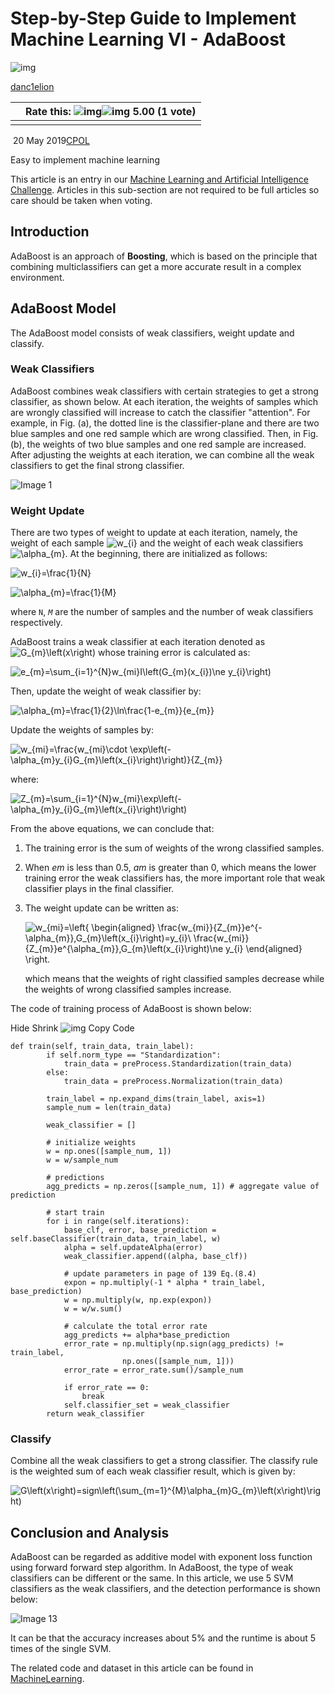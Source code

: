 # Step-by-Step Guide to Implement Machine Learning VI - AdaBoost

![img](https://www.codeproject.com/script/Membership/ProfileImages/{6098a88e-6a47-4a71-915c-4577a7b84ee9}.jpg)

[danc1elion](https://www.codeproject.com/script/Membership/View.aspx?mid=14354398)

|      | Rate this: 			 				 			                      				   	 	         ![img](https://codeproject.freetls.fastly.net/script/Ratings/Images/stars-fill-lg.png)![img](https://codeproject.freetls.fastly.net/script/Ratings/Images/stars-empty-lg.png) 		  	 	5.00  (1 vote) |
| ---- | ------------------------------------------------------------ |
|      |                                                              |

​                                        20 May 2019[CPOL](http://www.codeproject.com/info/cpol10.aspx)                                    

Easy to implement machine learning



This article is an entry in our [Machine Learning and Artificial Intelligence Challenge](https://www.codeproject.com/Competitions/1024/The-Machine-Learning-and-Artificial-Intelligence-C.aspx). Articles in this sub-section are not required to be full articles so care should be taken when voting.

## Introduction

AdaBoost is an approach of **Boosting**, which is based on the principle that combining multiclassifiers can get a more accurate result in a complex environment.

## AdaBoost Model

The AdaBoost model consists of weak classifiers, weight update and classify.

### Weak Classifiers

AdaBoost combines weak classifiers with certain strategies to get a  strong classifier, as shown below. At each iteration, the weights of  samples which are wrongly classified will increase to catch the  classifier "attention". For example, in Fig. (a), the dotted line is the classifier-plane and there are two blue samples and one red sample  which are wrong classified. Then, in Fig. (b), the weights of two blue  samples and one red sample are increased. After adjusting the weights at each iteration, we can combine all the weak classifiers to get the  final strong classifier.

![Image 1](https://www.codeproject.com/KB/AI/4114375/cdac8dae-bfa9-42c7-88b5-99cfbced7fec.Png)

### Weight Update

There are two types of weight to update at each iteration, namely, the weight of each sample ![w_{i}](https://www.zhihu.com/equation?tex=w_%7Bi%7D) and the weight of each weak classifiers ![\alpha_{m}](https://www.zhihu.com/equation?tex=%5Calpha_%7Bm%7D). At the beginning, there are initialized as follows:

![w_{i}=\frac{1}{N}](https://www.zhihu.com/equation?tex=w_%7Bi%7D%3D%5Cfrac%7B1%7D%7BN%7D)

![\alpha_{m}=\frac{1}{M}](https://www.zhihu.com/equation?tex=%5Calpha_%7Bm%7D%3D%5Cfrac%7B1%7D%7BM%7D)

where `N`, *`M`* are the number of samples and the number of weak classifiers respectively.

AdaBoost trains a weak classifier at each iteration denoted as ![G_{m}\left(x\right)](https://www.zhihu.com/equation?tex=G_%7Bm%7D%5Cleft%28x%5Cright%29) whose training error is calculated as:

![e_{m}=\sum_{i=1}^{N}w_{mi}I\left(G_{m}(x_{i})\ne y_{i}\right)](https://www.zhihu.com/equation?tex=e_%7Bm%7D%3D%5Csum_%7Bi%3D1%7D%5E%7BN%7Dw_%7Bmi%7DI%5Cleft%28G_%7Bm%7D%28x_%7Bi%7D%29%5Cne+y_%7Bi%7D%5Cright%29)

Then, update the weight of weak classifier by:

![\alpha_{m}=\frac{1}{2}\ln\frac{1-e_{m}}{e_{m}}](https://www.zhihu.com/equation?tex=%5Calpha_%7Bm%7D%3D%5Cfrac%7B1%7D%7B2%7D%5Cln%5Cfrac%7B1-e_%7Bm%7D%7D%7Be_%7Bm%7D%7D)

Update the weights of samples by:

![w_{mi}=\frac{w_{mi}\cdot \exp\left(-\alpha_{m}y_{i}G_{m}\left(x_{i}\right)\right)}{Z_{m}}](https://www.zhihu.com/equation?tex=w_%7Bmi%7D%3D%5Cfrac%7Bw_%7Bmi%7D%5Ccdot+%5Cexp%5Cleft%28-%5Calpha_%7Bm%7Dy_%7Bi%7DG_%7Bm%7D%5Cleft%28x_%7Bi%7D%5Cright%29%5Cright%29%7D%7BZ_%7Bm%7D%7D)

where:

![Z_{m}=\sum_{i=1}^{N}w_{mi}\exp\left(-\alpha_{m}y_{i}G_{m}\left(x_{i}\right)\right)](https://www.zhihu.com/equation?tex=Z_%7Bm%7D%3D%5Csum_%7Bi%3D1%7D%5E%7BN%7Dw_%7Bmi%7D%5Cexp%5Cleft%28-%5Calpha_%7Bm%7Dy_%7Bi%7DG_%7Bm%7D%5Cleft%28x_%7Bi%7D%5Cright%29%5Cright%29)

From the above equations, we can conclude that:

1. The training error is the sum of weights of the wrong classified samples.

2. When *em* is less than 0.5, *am* is greater than 0, which means the lower training error the weak  classifiers has, the more important role that weak classifier plays in  the final classifier.

3. The weight update can be written as: 

   ![w_{mi}=\left\{ \begin{aligned} \frac{w_{mi}}{Z_{m}}e^{-\alpha_{m}},G_{m}\left(x_{i}\right)=y_{i}\\ \frac{w_{mi}}{Z_{m}}e^{\alpha_{m}},G_{m}\left(x_{i}\right)\ne y_{i} \end{aligned} \right. ](https://www.zhihu.com/equation?tex=w_%7Bmi%7D%3D%5Cleft%5C%7B+%5Cbegin%7Baligned%7D+%5Cfrac%7Bw_%7Bmi%7D%7D%7BZ_%7Bm%7D%7De%5E%7B-%5Calpha_%7Bm%7D%7D%2CG_%7Bm%7D%5Cleft%28x_%7Bi%7D%5Cright%29%3Dy_%7Bi%7D%5C%5C+%5Cfrac%7Bw_%7Bmi%7D%7D%7BZ_%7Bm%7D%7De%5E%7B%5Calpha_%7Bm%7D%7D%2CG_%7Bm%7D%5Cleft%28x_%7Bi%7D%5Cright%29%5Cne+y_%7Bi%7D+%5Cend%7Baligned%7D+%5Cright.+)

   which means that the weights of right classified samples decrease while the weights of wrong classified samples increase.

The code of training process of AdaBoost is shown below:

Hide   Shrink ![img](https://www.codeproject.com/images/arrow-up-16.png)   Copy Code

```
def train(self, train_data, train_label):
        if self.norm_type == "Standardization":
            train_data = preProcess.Standardization(train_data)
        else:
            train_data = preProcess.Normalization(train_data)

        train_label = np.expand_dims(train_label, axis=1)
        sample_num = len(train_data)

        weak_classifier = []

        # initialize weights
        w = np.ones([sample_num, 1])
        w = w/sample_num

        # predictions
        agg_predicts = np.zeros([sample_num, 1]) # aggregate value of prediction

        # start train
        for i in range(self.iterations):
            base_clf, error, base_prediction = self.baseClassifier(train_data, train_label, w)
            alpha = self.updateAlpha(error)
            weak_classifier.append((alpha, base_clf))

            # update parameters in page of 139 Eq.(8.4)
            expon = np.multiply(-1 * alpha * train_label, base_prediction)
            w = np.multiply(w, np.exp(expon))
            w = w/w.sum()

            # calculate the total error rate
            agg_predicts += alpha*base_prediction
            error_rate = np.multiply(np.sign(agg_predicts) != train_label, 
                         np.ones([sample_num, 1]))
            error_rate = error_rate.sum()/sample_num

            if error_rate == 0:
                break
            self.classifier_set = weak_classifier
        return weak_classifier
```

### Classify

Combine all the weak classifiers to get a strong classifier. The  classify rule is the weighted sum of each weak classifier result, which  is given by:

![G\left(x\right)=sign\left(\sum_{m=1}^{M}\alpha_{m}G_{m}\left(x\right)\right)](https://www.zhihu.com/equation?tex=G%5Cleft%28x%5Cright%29%3Dsign%5Cleft%28%5Csum_%7Bm%3D1%7D%5E%7BM%7D%5Calpha_%7Bm%7DG_%7Bm%7D%5Cleft%28x%5Cright%29%5Cright%29)

## Conclusion and Analysis

AdaBoost can be regarded as additive model with exponent loss  function using forward forward step algorithm. In AdaBoost, the type of  weak classifiers can be different or the same. In this article, we use 5 SVM classifiers as the weak classifiers, and the detection performance  is shown below:

![Image 13](https://www.codeproject.com/KB/AI/4114375/38b557d2-0200-4ac1-9030-a63d8d4bc774.Png)

It can be that the accuracy increases about 5% and the runtime is about 5 times of the single SVM.

The related code and dataset in this article can be found in [MachineLearning](https://github.com/DandelionLau/MachineLearning).